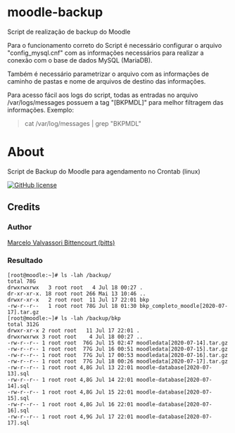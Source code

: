# moodle-backup
Script de realização de backup do Moodle

Para o funcionamento correto do Script é necessário configurar o arquivo "config_mysql.cnf" com as informações necessários para realizar a conexão com o base de dados MySQL (MariaDB).

Também é necessário parametrizar o arquivo com as informações de caminho de pastas e nome de arquivos de destino das informações.

Para acesso fácil aos logs do script, todas as entradas no arquivo /var/logs/messages possuem a tag "[BKPMDL]" para melhor filtragem das informações.
Exemplo:
> cat /var/log/messages | grep "BKPMDL"

# About
Script de Backup do Moodle para agendamento no Crontab (linux)

[![GitHub license](https://img.shields.io/apm/l/vim-mode.svg)](LICENSE)

## Credits

### Author
[Marcelo Valvassori Bittencourt (bitts)](https://github.com/bitts)

### Resultado
```
[root@moodle:~]# ls -lah /backup/
total 78G
drwxrwxrwx   3 root root   4 Jul 18 00:27 .
dr-xr-xr-x. 18 root root 266 Mai 13 10:46 ..
drwxr-xr-x   2 root root  11 Jul 17 22:01 bkp
-rw-r--r--   1 root root 78G Jul 18 01:30 bkp_completo_moodle[2020-07-17].tar.gz
[root@moodle:~]# ls -lah /backup/bkp
total 312G
drwxr-xr-x 2 root root   11 Jul 17 22:01 .
drwxrwxrwx 3 root root    4 Jul 18 00:27 ..
-rw-r--r-- 1 root root  76G Jul 15 02:47 moodledata[2020-07-14].tar.gz
-rw-r--r-- 1 root root  77G Jul 16 00:51 moodledata[2020-07-15].tar.gz
-rw-r--r-- 1 root root  77G Jul 17 00:53 moodledata[2020-07-16].tar.gz
-rw-r--r-- 1 root root  77G Jul 18 00:26 moodledata[2020-07-17].tar.gz
-rw-r--r-- 1 root root 4,8G Jul 13 22:01 moodle-database[2020-07-13].sql
-rw-r--r-- 1 root root 4,8G Jul 14 22:01 moodle-database[2020-07-14].sql
-rw-r--r-- 1 root root 4,8G Jul 15 22:01 moodle-database[2020-07-15].sql
-rw-r--r-- 1 root root 4,8G Jul 16 22:01 moodle-database[2020-07-16].sql
-rw-r--r-- 1 root root 4,9G Jul 17 22:01 moodle-database[2020-07-17].sql
```
